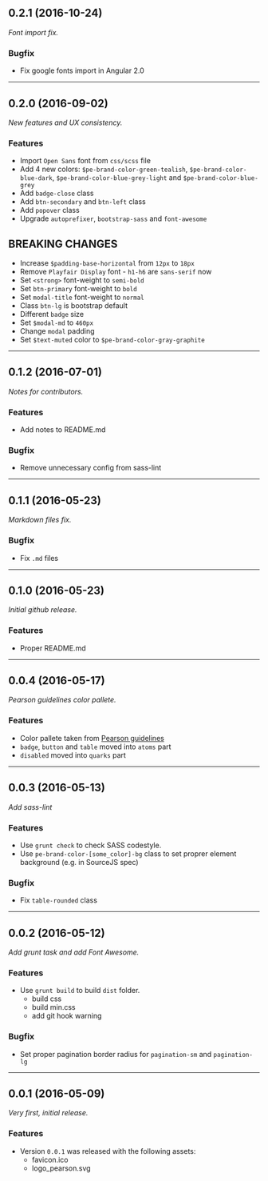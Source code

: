 ## 0.2.1 (2016-10-24)
_Font import fix._
### Bugfix
* Fix google fonts import in Angular 2.0

------

## 0.2.0 (2016-09-02)
_New features and UX consistency._
### Features
* Import `Open Sans` font from `css/scss` file
* Add 4 new colors: `$pe-brand-color-green-tealish`, `$pe-brand-color-blue-dark`, `$pe-brand-color-blue-grey-light` and `$pe-brand-color-blue-grey`
* Add `badge-close` class
* Add `btn-secondary` and `btn-left` class
* Add `popover` class
* Upgrade  `autoprefixer`, `bootstrap-sass` and `font-awesome`

## BREAKING CHANGES
* Increase `$padding-base-horizontal` from `12px` to `18px`
* Remove `Playfair Display` font - `h1-h6` are `sans-serif` now
* Set `<strong>` font-weight to `semi-bold`
* Set `btn-primary` font-weight to `bold`
* Set `modal-title` font-weight to `normal`
* Class `btn-lg` is bootstrap default
* Different `badge` size
* Set `$modal-md` to `460px`
* Change `modal` padding
* Set `$text-muted` color to `$pe-brand-color-gray-graphite`

------

## 0.1.2 (2016-07-01)
_Notes for contributors._
### Features
* Add notes to README.md
### Bugfix
* Remove unnecessary config from sass-lint

------

## 0.1.1 (2016-05-23)
_Markdown files fix._
### Bugfix
* Fix `.md` files

------

## 0.1.0 (2016-05-23)
_Initial github release._
### Features
* Proper README.md

------

## 0.0.4 (2016-05-17)
_Pearson guidelines color pallete._
### Features
* Color pallete taken from [Pearson guidelines](https://brand.pearson.com/brand-toolkit/assets-templates.html)
* `badge`, `button` and `table` moved into `atoms` part
* `disabled` moved into `quarks` part

------

## 0.0.3 (2016-05-13)
_Add sass-lint_
### Features
* Use `grunt check` to check SASS codestyle.
* Use `pe-brand-color-[some_color]-bg` class to set proprer element background (e.g. in SourceJS spec)

### Bugfix
* Fix `table-rounded` class

------

## 0.0.2 (2016-05-12)
_Add grunt task and add Font Awesome._
### Features
* Use `grunt build` to build `dist` folder.
    * build css
    * build min.css
    * add git hook warning

### Bugfix
* Set proper pagination border radius for `pagination-sm` and `pagination-lg`

------

## 0.0.1 (2016-05-09)
_Very first, initial release._
### Features
* Version `0.0.1` was released with the following assets:
    * favicon.ico
    * logo_pearson.svg
